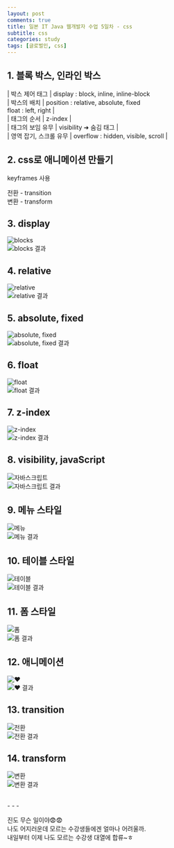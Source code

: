 ```yaml
---
layout: post
comments: true
title: 일본 IT Java 웹개발자 수업 5일차 - css
subtitle: css
categories: study
tags: [글로벌인, css]
---
```


## 1\. 블록 박스, 인라인 박스

| 박스 제어 태그 | display : block, inline, inline-block   
| 박스의 배치 | position : relative, absolute, fixed<br>float : left, right |  
| 태그의 순서 | z-index |  
| 태그의 보임 유무 | visibility &#10140; 숨김 태그 |  
| 영역 잡기, 스크롤 유무 | overflow : hidden, visible, scroll |  
  
  
  
## 2\. css로 애니메이션 만들기

keyframes 사용  
  
전환 - transition  
변환 - transform  
  
  
  
## 3\. display

![blocks](https://jsh0924.github.io/assets/images/posts/240313_1.png)  
![blocks 결과](https://jsh0924.github.io/assets/images/posts/240313_2.png)  
  
  
  
## 4\. relative
![relative](https://jsh0924.github.io/assets/images/posts/240313_3.png)  
![relative 결과](https://jsh0924.github.io/assets/images/posts/240313_4.png)  
  
  
  
## 5\. absolute, fixed
![absolute, fixed](https://jsh0924.github.io/assets/images/posts/240313_5.png)  
![absolute, fixed 결과](https://jsh0924.github.io/assets/images/posts/240313_6.png)  
  
  
  
## 6\. float
![float](https://jsh0924.github.io/assets/images/posts/240313_7.png)  
![float 결과](https://jsh0924.github.io/assets/images/posts/240313_8.png)  
  
  
  
## 7\. z-index
![z-index](https://jsh0924.github.io/assets/images/posts/240313_9.png)  
![z-index 결과](https://jsh0924.github.io/assets/images/posts/240313_10.png)  
  
  
  
## 8\. visibility, javaScript
![자바스크립트](https://jsh0924.github.io/assets/images/posts/240313_11.png)  
![자바스크립트 결과](https://jsh0924.github.io/assets/images/posts/240313_12.gif)  
  
  
  
## 9\. 메뉴 스타일
![메뉴](https://jsh0924.github.io/assets/images/posts/240313_13.png)  
![메뉴 결과](https://jsh0924.github.io/assets/images/posts/240313_14.gif)  
  
  
  
## 10\. 테이블 스타일
![테이블](https://jsh0924.github.io/assets/images/posts/240313_15.png)  
![테이블 결과](https://jsh0924.github.io/assets/images/posts/240313_16.png)  
  
  
  
## 11\. 폼 스타일
![폼](https://jsh0924.github.io/assets/images/posts/240313_17.png)  
![폼 결과](https://jsh0924.github.io/assets/images/posts/240313_18.png)  
  
  
  
## 12\. 애니메이션
![❤](https://jsh0924.github.io/assets/images/posts/240313_19.png)  
![❤ 결과](https://jsh0924.github.io/assets/images/posts/240313_20.gif)  
  
  
  
## 13\. transition
![전환](https://jsh0924.github.io/assets/images/posts/240313_21.png)  
![전환 결과](https://jsh0924.github.io/assets/images/posts/240313_22.gif)  
  
  
  
## 14\. transform
![변환](https://jsh0924.github.io/assets/images/posts/240313_23.png)  
![변환 결과](https://jsh0924.github.io/assets/images/posts/240313_24.gif)  
  
  
<br>
- - - 
<br>
  
진도 무슨 일이야😨😨  
나도 어지러운데 모르는 수강생들에겐 얼마나 어려울까.  
내일부터 이제 나도 모르는 수강생 대열에 합류~ㅎ  